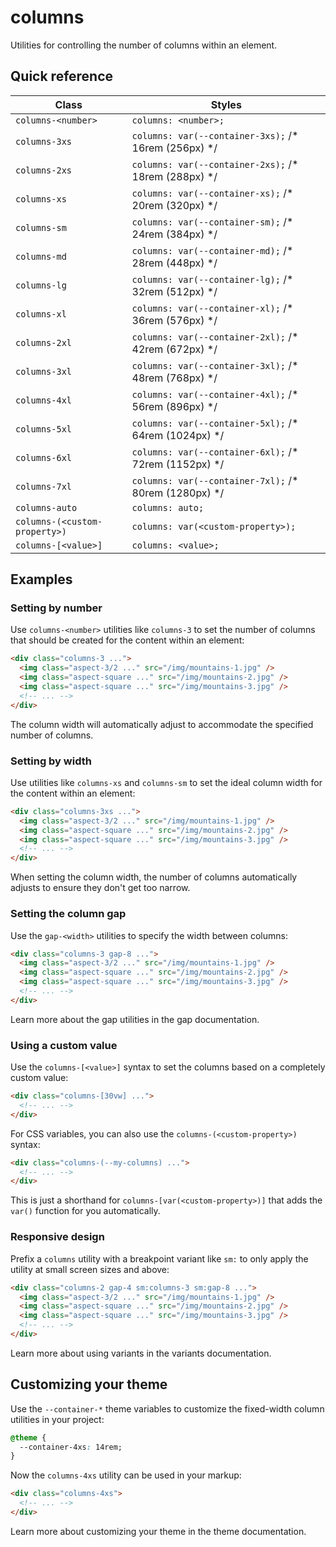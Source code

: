 # columns

Utilities for controlling the number of columns within an element.

## Quick reference

| Class | Styles |
| --- | --- |
| `columns-<number>` | `columns: <number>;` |
| `columns-3xs` | `columns: var(--container-3xs);` /* 16rem (256px) */ |
| `columns-2xs` | `columns: var(--container-2xs);` /* 18rem (288px) */ |
| `columns-xs` | `columns: var(--container-xs);` /* 20rem (320px) */ |
| `columns-sm` | `columns: var(--container-sm);` /* 24rem (384px) */ |
| `columns-md` | `columns: var(--container-md);` /* 28rem (448px) */ |
| `columns-lg` | `columns: var(--container-lg);` /* 32rem (512px) */ |
| `columns-xl` | `columns: var(--container-xl);` /* 36rem (576px) */ |
| `columns-2xl` | `columns: var(--container-2xl);` /* 42rem (672px) */ |
| `columns-3xl` | `columns: var(--container-3xl);` /* 48rem (768px) */ |
| `columns-4xl` | `columns: var(--container-4xl);` /* 56rem (896px) */ |
| `columns-5xl` | `columns: var(--container-5xl);` /* 64rem (1024px) */ |
| `columns-6xl` | `columns: var(--container-6xl);` /* 72rem (1152px) */ |
| `columns-7xl` | `columns: var(--container-7xl);` /* 80rem (1280px) */ |
| `columns-auto` | `columns: auto;` |
| `columns-(<custom-property>)` | `columns: var(<custom-property>);` |
| `columns-[<value>]` | `columns: <value>;` |

## Examples

### Setting by number

Use `columns-<number>` utilities like `columns-3` to set the number of columns that should be created for the content within an element:

```html
<div class="columns-3 ...">
  <img class="aspect-3/2 ..." src="/img/mountains-1.jpg" />
  <img class="aspect-square ..." src="/img/mountains-2.jpg" />
  <img class="aspect-square ..." src="/img/mountains-3.jpg" />
  <!-- ... -->
</div>
```

The column width will automatically adjust to accommodate the specified number of columns.

### Setting by width

Use utilities like `columns-xs` and `columns-sm` to set the ideal column width for the content within an element:

```html
<div class="columns-3xs ...">
  <img class="aspect-3/2 ..." src="/img/mountains-1.jpg" />
  <img class="aspect-square ..." src="/img/mountains-2.jpg" />
  <img class="aspect-square ..." src="/img/mountains-3.jpg" />
  <!-- ... -->
</div>
```

When setting the column width, the number of columns automatically adjusts to ensure they don't get too narrow.

### Setting the column gap

Use the `gap-<width>` utilities to specify the width between columns:

```html
<div class="columns-3 gap-8 ...">
  <img class="aspect-3/2 ..." src="/img/mountains-1.jpg" />
  <img class="aspect-square ..." src="/img/mountains-2.jpg" />
  <img class="aspect-square ..." src="/img/mountains-3.jpg" />
  <!-- ... -->
</div>
```

Learn more about the gap utilities in the gap documentation.

### Using a custom value

Use the `columns-[<value>]` syntax to set the columns based on a completely custom value:

```html
<div class="columns-[30vw] ...">
  <!-- ... -->
</div>
```

For CSS variables, you can also use the `columns-(<custom-property>)` syntax:

```html
<div class="columns-(--my-columns) ...">
  <!-- ... -->
</div>
```

This is just a shorthand for `columns-[var(<custom-property>)]` that adds the `var()` function for you automatically.

### Responsive design

Prefix a `columns` utility with a breakpoint variant like `sm:` to only apply the utility at small screen sizes and above:

```html
<div class="columns-2 gap-4 sm:columns-3 sm:gap-8 ...">
  <img class="aspect-3/2 ..." src="/img/mountains-1.jpg" />
  <img class="aspect-square ..." src="/img/mountains-2.jpg" />
  <img class="aspect-square ..." src="/img/mountains-3.jpg" />
  <!-- ... -->
</div>
```

Learn more about using variants in the variants documentation.

## Customizing your theme

Use the `--container-*` theme variables to customize the fixed-width column utilities in your project:

```css
@theme {
  --container-4xs: 14rem;
}
```

Now the `columns-4xs` utility can be used in your markup:

```html
<div class="columns-4xs">
  <!-- ... -->
</div>
```

Learn more about customizing your theme in the theme documentation. 